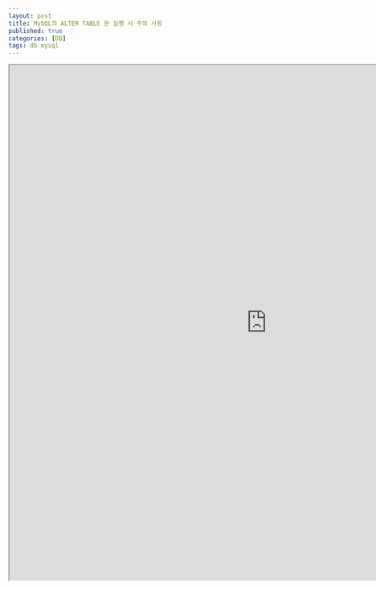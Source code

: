 ```yaml
---
layout: post
title: MySQL의 ALTER TABLE 문 실행 시 주의 사항
published: true
categories: [DB]
tags: db mysql
---
```

<iframe width="1024" height="1024" src="https://docs.google.com/document/d/e/2PACX-1vQyhU_YDZ7HmqdjQanORZAhUHYEUn-b8fj2TKPlaPe5ksfEBGa9OKhCKFK5EsJnP61HJmf-rHDFw0_h/pub?embedded=true"></iframe>     
   